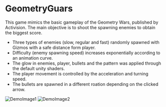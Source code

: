 # GeometryGuars
This game mimics the basic gameplay of the Geometry Wars, published by Activision. The main objective is to shoot the spawning enemies to obtain the biggest score.
* Three types of enemies (slow, regular and fast) randomly spawned with Gizmos with a safe distance form player.
* Difficulty (enemy spawning speed) increases exponentially according to an animation curve.
* The glow in enemies, player, bullets and the pattern was applied through the default unity shaders.
* The player movement is controlled by the acceleration and turning speed.
* The bullets are spawned in a different roation depending on the clicked arrow.

 
![DemoImage1](https://github.com/JorgeLeonS/VFS2019/blob/master/GeometryGuars/DemoImages/DemoImage1.png)
![DemoImage2](https://github.com/JorgeLeonS/VFS2019/blob/master/GeometryGuars/DemoImages/DemoImage2.png)
